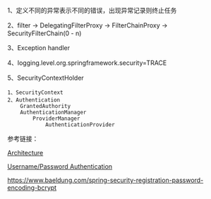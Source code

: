 
1、定义不同的异常表示不同的错误，出现异常记录则终止任务

2、filter -> DelegatingFilterProxy -> FilterChainProxy -> SecurityFilterChain(0 - n)

3、Exception handler

4、logging.level.org.springframework.security=TRACE

5、SecurityContextHolder 
    
    1、SecurityContext 
    2、Authentication
        GrantedAuthority
        AuthenticationManager
            ProviderManager 
                AuthenticationProvider 

参考链接：

[Architecture](https://docs.spring.io/spring-security/reference/servlet/architecture.html)

[Username/Password Authentication](https://docs.spring.io/spring-security/reference/5.8/servlet/authentication/passwords/index.html)

https://www.baeldung.com/spring-security-registration-password-encoding-bcrypt

